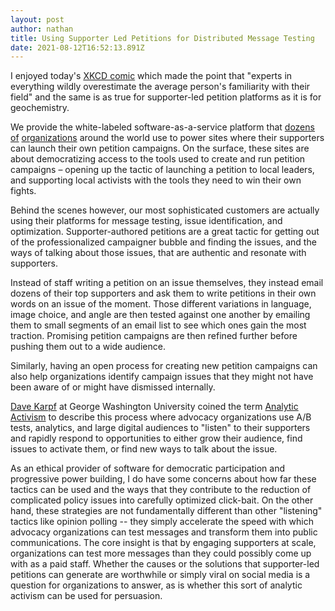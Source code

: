 ```yaml
---
layout: post
author: nathan
title: Using Supporter Led Petitions for Distributed Message Testing
date: 2021-08-12T16:52:13.891Z
---
```

I enjoyed today's [XKCD comic](https://xkcd.com/2501/) which made the point that "experts in everything wildly overestimate the average person's familiarity with their field" and the same is as true for supporter-led petition platforms as it is for geochemistry. 

We provide the white-labeled software-as-a-service platform that [dozens](https://sign.moveon.org/) [of](https://you.38degrees.org.uk) [organizations](https://weact.campact.de/) around the world use to power sites where their supporters can launch their own petition campaigns. On the surface, these sites are about democratizing access to the tools used to create and run petition campaigns – opening up the tactic of launching a petition to local leaders, and supporting local activists with the tools they need to win their own fights. 

Behind the scenes however, our most sophisticated customers are actually using their platforms for message testing, issue identification, and optimization. Supporter-authored petitions are a great tactic for getting out of the professionalized campaigner bubble and finding the issues, and the ways of talking about those issues, that are authentic and resonate with supporters.

Instead of staff writing a petition on an issue themselves, they instead email dozens of their top supporters and ask them to write petitions in their own words on an issue of the moment. Those different variations in language, image choice, and angle are then tested against one another by emailing them to small segments of an email list to see which ones gain the most traction. Promising petition campaigns are then refined further before pushing them out to a wide audience. 

Similarly, having an open process for creating new petition campaigns can also help organizations identify campaign issues that they might not have been aware of or might have dismissed internally. 

[Dave Karpf](https://twitter.com/davekarpf) at George Washington University coined the term [Analytic Activism](https://oxford.universitypressscholarship.com/view/10.1093/acprof:oso/9780190266127.001.0001/acprof-9780190266127) to describe this process where advocacy organizations use A/B tests, analytics, and large digital audiences to "listen" to their supporters and rapidly respond to opportunities to either grow their audience, find issues to activate them, or find new ways to talk about the issue. 

As an ethical provider of software for democratic participation and progressive power building, I do have some concerns about how far these tactics can be used and the ways that they contribute to the reduction of complicated policy issues into carefully optimized click-bait. On the other hand, these strategies are not fundamentally different than other "listening" tactics like opinion polling -- they simply accelerate the speed with which advocacy organizations can test messages and transform them into public communications. The core insight is that by engaging supporters at scale, organizations can test more messages than they could possibly come up with as a paid staff. Whether the causes or the solutions that supporter-led petitions can generate are worthwhile or simply viral on social media is a question for organizations to answer, as is whether this sort of analytic activism can be used for persuasion.